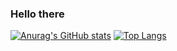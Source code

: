 ### Hello there

[![Anurag's GitHub stats](https://github-readme-stats.vercel.app/api?username=Faq-hue)](https://github.com/anuraghazra/github-readme-stats)
[![Top Langs](https://github-readme-stats.vercel.app/api/top-langs/?username=Faq-hue&layout=compact)](https://github.com/anuraghazra/github-readme-stats)
<!--
**Faq-hue/Faq-hue** is a ✨ _special_ ✨ repository because its `README.md` (this file) appears on your GitHub profile.

Here are some ideas to get you started:

- 🔭 I’m currently working on ...
- 🌱 I’m currently learning ...
- 👯 I’m looking to collaborate on ...
- 🤔 I’m looking for help with ...
- 💬 Ask me about ...
- 📫 How to reach me: ...
- 😄 Pronouns: ...
- ⚡ Fun fact: ...
-->
